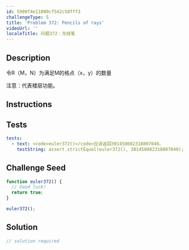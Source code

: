 ```yaml
---
id: 5900f4e11000cf542c50fff3
challengeType: 5
title: 'Problem 372: Pencils of rays'
videoUrl: ''
localeTitle: 问题372：光线笔
---
```


## Description
<section id="description">令R（M，N）为满足M的格点（x，y）的数量<p>注意：代表楼层功能。 </p></section>

## Instructions
<section id="instructions">
</section>

## Tests
<section id='tests'>

```yml
tests:
  - text: <code>euler372()</code>应该返回301450082318807040。
    testString: assert.strictEqual(euler372(), 301450082318807040);

```

</section>

## Challenge Seed
<section id='challengeSeed'>

<div id='js-seed'>

```js
function euler372() {
  // Good luck!
  return true;
}

euler372();

```

</div>



</section>

## Solution
<section id='solution'>

```js
// solution required
```
</section>
